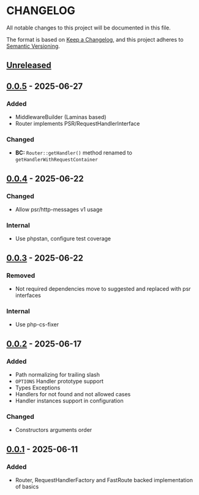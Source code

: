 # CHANGELOG

All notable changes to this project will be documented in this file.

The format is based on [Keep a Changelog](https://keepachangelog.com/en/1.0.0/),
and this project adheres to [Semantic Versioning](https://semver.org/spec/v2.0.0.html).

## [Unreleased]

## [0.0.5] - 2025-06-27

### Added
- MiddlewareBuilder (Laminas based)
- Router implements PSR/RequestHandlerInterface

### Changed
- **BC:** `Router::getHandler()` method renamed to `getHandlerWithRequestContainer`

## [0.0.4] - 2025-06-22

### Changed
- Allow psr/http-messages v1 usage

### Internal
- Use phpstan, configure test coverage

## [0.0.3] - 2025-06-22

### Removed
- Not required dependencies move to suggested and replaced with psr interfaces

### Internal
- Use php-cs-fixer

## [0.0.2] - 2025-06-17

### Added
- Path normalizing for trailing slash
- `OPTIONS` Handler prototype support
- Types Exceptions
- Handlers for not found and not allowed cases
- Handler instances support in configuration

### Changed
- Constructors arguments order

## [0.0.1] - 2025-06-11

### Added
- Router, RequestHandlerFactory and FastRoute backed implementation of basics

[Unreleased]: https://github.com/FreeElephants/psr-router/compare/0.0.5...HEAD
[0.0.5]: https://github.com/FreeElephants/psr-router/releases/tag/0.0.5
[0.0.4]: https://github.com/FreeElephants/psr-router/releases/tag/0.0.4
[0.0.3]: https://github.com/FreeElephants/psr-router/releases/tag/0.0.3
[0.0.2]: https://github.com/FreeElephants/psr-router/releases/tag/0.0.2
[0.0.1]: https://github.com/FreeElephants/psr-router/releases/tag/0.0.1

